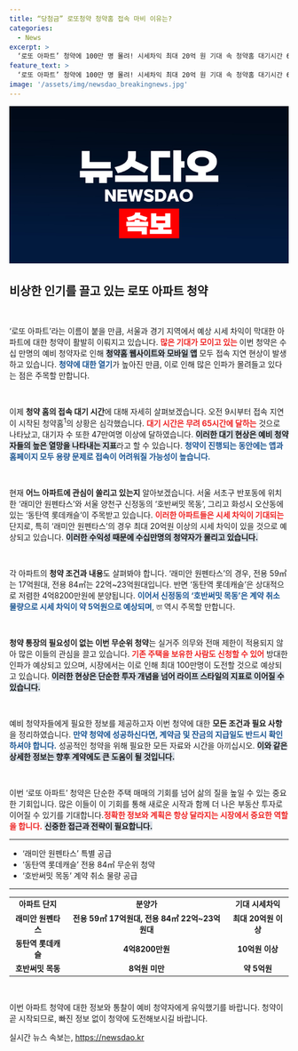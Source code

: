 ```yaml
---
title: “당첨금” 로또청약 청약홈 접속 마비 이유는?
categories:
  - News
excerpt: >
  ‘로또 아파트’ 청약에 100만 명 몰려! 시세차익 최대 20억 원 기대 속 청약홈 대기시간 65시간 이상. 물량이 쏟아지는 서울과 동탄에서 예비청약자들의 열기가 어떻게 달아오를지, 투자자들의 관심이 집중되고 있습니다.
feature_text: >
  ‘로또 아파트’ 청약에 100만 명 몰려! 시세차익 최대 20억 원 기대 속 청약홈 대기시간 65시간 이상. 물량이 쏟아지는 서울과 동탄에서 예비청약자들의 열기가 어떻게 달아오를지, 투자자들의 관심이 집중되고 있습니다.
image: '/assets/img/newsdao_breakingnews.jpg'
---
```


<p><img src="/assets/img/newsdao_breakingnews.jpg" alt="pcversion 속보" /></p>

<h2 data-ke-size="size26">비상한 인기를 끌고 있는 로또 아파트 청약</h2>

<p data-ke-size="size16">&nbsp;</p>

<p>‘로또 아파트’라는 이름이 붙을 만큼, 서울과 경기 지역에서 예상 시세 차익이 막대한 아파트에 대한 청약이 활발히 이뤄지고 있습니다. <b><span style="color: #ee2323;">많은 기대가 모이고 있는</span></b> 이번 청약은 수십 만명의 예비 청약자로 인해 <b><span style="background-color: #21538527;">청약홈 웹사이트와 모바일 앱</span></b> 모두 접속 지연 현상이 발생하고 있습니다. <b><span style="color: #1a5490;">청약에 대한 열기</span></b>가 높아진 만큼, 이로 인해 많은 인파가 몰려들고 있다는 점은 주목할 만합니다.</p>

<p data-ke-size="size16">&nbsp;</p>

<p>이제 <b>청약 홈의 접속 대기 시간</b>에 대해 자세히 살펴보겠습니다. 오전 9시부터 접속 지연이 시작된 청약홈<sup>1</sup>의 상황은 심각했습니다. <b><span style="color: #ee2323;">대기 시간은 무려 65시간에 달하는</span></b> 것으로 나타났고, 대기자 수 또한 47만여명 이상에 달하였습니다. <b><span style="background-color: #21538527;">이러한 대기 현상은 예비 청약자들의 높은 열망을 나타내는 지표</span></b>라고 할 수 있습니다. <b><span style="color: #1a5490;">청약이 진행되는 동안에는 앱과 홈페이지 모두 용량 문제로 접속이 어려워질 가능성이 높습니다.</span></b></p>

<p data-ke-size="size16">&nbsp;</p>

<p>현재 <b>어느 아파트에 관심이 쏠리고 있는지</b> 알아보겠습니다. 서울 서초구 반포동에 위치한 ‘래미안 원펜타스’와 서울 양천구 신정동의 ‘호반써밋 목동’, 그리고 화성시 오산동에 있는 ‘동탄역 롯데캐슬’이 주목받고 있습니다. <b><span style="color: #ee2323;">이러한 아파트들은 시세 차익이 기대되는</span></b> 단지로, 특히 ‘래미안 원펜타스’의 경우 최대 20억원 이상의 시세 차익이 있을 것으로 예상되고 있습니다. <b><span style="background-color: #21538527;">이러한 수익성 때문에 수십만명의 청약자가 몰리고 있습니다.</span></b></p>

<p data-ke-size="size16">&nbsp;</p>

<p>각 아파트의 <b>청약 조건과 내용</b>도 살펴봐야 합니다. ‘래미안 원펜타스’의 경우, 전용 59㎡는 17억원대, 전용 84㎡는 22억~23억원대입니다.  반면 ‘동탄역 롯데캐슬’은 상대적으로 저렴한 4억8200만원에 분양됩니다. <b><span style="color: #1a5490;">이어서 신정동의 ‘호반써밋 목동’은 계약 취소 물량으로 시세 차익이 약 5억원으로 예상되며</span></b>, তা 역시 주목할 만합니다.</p>

<p data-ke-size="size16">&nbsp;</p>

<p><b>청약 통장의 필요성이 없는 이번 무순위 청약</b>는 실거주 의무와 전매 제한이 적용되지 않아 많은 이들의 관심을 끌고 있습니다. <b><span style="color: #ee2323;">기존 주택을 보유한 사람도 신청할 수 있어</span></b> 방대한 인파가 예상되고 있으며, 시장에서는 이로 인해 최대 100만명이 도전할 것으로 예상되고 있습니다. <b><span style="background-color: #21538527;">이러한 현상은 단순한 투자 개념을 넘어 라이프 스타일의 지표로 이어질 수 있습니다.</span></b></p>

<p data-ke-size="size16">&nbsp;</p>

<p>예비 청약자들에게 필요한 정보를 제공하고자 이번 청약에 대한 <b>모든 조건과 필요 사항</b>을 정리하였습니다. <b><span style="color: #1a5490;">만약 청약에 성공하신다면, 계약금 및 잔금의 지급일도 반드시 확인하셔야 합니다.</span></b> 성공적인 청약을 위해 필요한 모든 자료와 시간을 아끼십시오. <b><span style="background-color: #21538527;">이와 같은 상세한 정보는 향후 계약에도 큰 도움이 될 것입니다.</span></b></p>

<p data-ke-size="size16">&nbsp;</p>

<p>이번 ‘로또 아파트’ 청약은 단순한 주택 매매의 기회를 넘어 삶의 질을 높일 수 있는 중요한 기회입니다. 많은 이들이 이 기회를 통해 새로운 시작과 함께 더 나은 부동산 투자로 이어질 수 있기를 기대합니다.<b><span style="color: #ee2323;">정확한 정보와 계획은 항상 달라지는 시장에서 중요한 역할을 합니다.</span></b> <b><span style="background-color: #21538527;">신중한 접근과 전략이 필요합니다.</span></b></p>

<hr />

<ul>
    <li>‘래미안 원펜타스’ 특별 공급</li>
    <li>‘동탄역 롯데캐슬’ 전용 84㎡ 무순위 청약</li>
    <li>‘호반써밋 목동’ 계약 취소 물량 공급</li>
</ul>

<hr />

<table style="width: 100%; border-collapse: collapse;">
    <tr>
        <td style="text-align: center; height: 17px;"><b>아파트 단지</b></td>
        <td style="text-align: center; height: 17px;"><b>분양가</b></td>
        <td style="text-align: center; height: 17px;"><b>기대 시세차익</b></td>
    </tr>
    <tr>
        <td style="text-align: center; height: 17px;"><b>래미안 원펜타스</b></td>
        <td style="text-align: center; height: 17px;"><b>전용 59㎡ 17억원대, 전용 84㎡ 22억~23억원대</b></td>
        <td style="text-align: center; height: 17px;"><b>최대 20억원 이상</b></td>
    </tr>
    <tr>
        <td style="text-align: center; height: 17px;"><b>동탄역 롯데캐슬</b></td>
        <td style="text-align: center; height: 17px;"><b>4억8200만원</b></td>
        <td style="text-align: center; height: 17px;"><b>10억원 이상</b></td>
    </tr>
    <tr>
        <td style="text-align: center; height: 17px;"><b>호반써밋 목동</b></td>
        <td style="text-align: center; height: 17px;"><b>8억원 미만</b></td>
        <td style="text-align: center; height: 17px;"><b>약 5억원</b></td>
    </tr>
</table>

<p data-ke-size="size16">&nbsp;</p> 

<p>이번 아파트 청약에 대한 정보와 통찰이 예비 청약자에게 유익했기를 바랍니다. 청약이 곧 시작되므로, 빠진 정보 없이 청약에 도전해보시길 바랍니다.</p>
실시간 뉴스 속보는, <a href="https://newsdao.kr" rel="dofollow">https://newsdao.kr</a>


